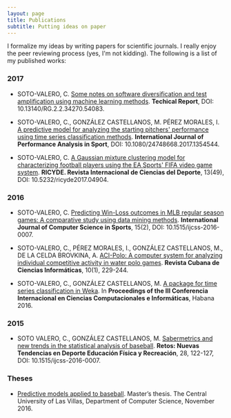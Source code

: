 ```yaml
---
layout: page
title: Publications
subtitle: Putting ideas on paper
---
```


I formalize my ideas by writing papers for scientific journals. I really enjoy the peer reviewing process (yes, I'm not kidding). The following is a list of my published works:

### 2017

* SOTO-VALERO, C. [Some notes on software diversification and test amplification using machine learning methods](https://www.researchgate.net/publication/319965050_Some_notes_on_software_diversification_and_test_amplification_using_machine_learning_methods). **Techical Report**, DOI: 10.13140/RG.2.2.34270.54083.

* SOTO-VALERO, C., GONZÁLEZ CASTELLANOS, M. PÉREZ MORALES, I. [A predictive model for analyzing the starting pitchers' performance using time series classification methods](https://www.researchgate.net/publication/318834125_A_predictive_model_for_analysing_the_starting_pitchers'_performance_using_time_series_classification_methods). **International Journal of Performance Analysis in Sport**, DOI: 10.1080/24748668.2017.1354544. 

* SOTO-VALERO, C. [A Gaussian mixture clustering model for characterizing football players using the EA Sports' FIFA video game system](https://www.researchgate.net/publication/315812505_A_Gaussian_mixture_clustering_model_for_characterizing_football_players_using_the_EA_Sports'_FIFA_video_game_system). **RICYDE. Revista Internacional de Ciencias del Deporte**, 13(49), DOI: 10.5232/ricyde2017.04904. 

### 2016

* SOTO-VALERO, C. [Predicting Win-Loss outcomes in MLB regular season games: A comparative study using data mining methods](https://www.researchgate.net/publication/311862823_Predicting_Win-Loss_outcomes_in_MLB_regular_season_games_-_A_comparative_study_using_data_mining_methods). **International Journal of Computer Science in Sports**, 15(2), DOI: 10.1515/ijcss-2016-0007. 

* SOTO-VALERO, C., PÉREZ MORALES, I., GONZÁLEZ CASTELLANOS, M., DE LA CELDA BROVKINA, A. [ACI-Polo: A computer system for analyzing individual competitive activity in water polo games](https://www.researchgate.net/publication/290379748_ACI-Polo_Sistema_computacional_para_el_analisis_de_la_actividad_competitiva_individual_en_juegos_de_polo_acuatico). **Revista Cubana de Ciencias Informáticas**, 10(1), 229-244. 

* SOTO-VALERO, C., GONZÁLEZ CASTELLANOS, M. [A package for time series classification in Weka](https://www.researchgate.net/publication/290379731_Paquete_para_la_clasificacion_de_series_temporales_en_Weka). In **Proceedings of the III Conferencia Internacional en Ciencias Computacionales e Informáticas**, Habana 2016.

### 2015

* SOTO VALERO, C., GONZÁLEZ CASTELLANOS, M. [Sabermetrics and new trends in the statistical analysis of baseball](https://www.researchgate.net/publication/273952861_Sabermetria_y_nuevas_tendencias_en_el_analisis_estadistico_del_juego_de_beisbol). **Retos: Nuevas Tendencias en Deporte Educación Física y Recreación**, 28, 122-127, DOI: 10.1515/ijcss-2016-0007.

### Theses
* [Predictive models applied to baseball](https://www.researchgate.net/publication/312084388_Modelos_predictivos_con_aplicacion_en_el_beisbol).
  Master’s thesis.
  The Central University of Las Villas, Department of Computer Science,
  November 2016.
